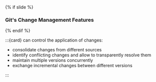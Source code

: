 {% if slide %}
### Git's Change Management Features
{% endif %}

:::{card} <i class="fab fa-git"></i> can control the application of changes:

- consolidate changes from different sources
- identify conflicting changes and allow to transparently resolve them
- maintain multiple versions concurrently
- exchange incremental changes between different versions

:::

